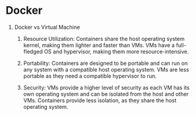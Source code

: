 # Docker


1. Docker vs Virtual Machine

   1. Resource Utilization: Containers share the host operating system kernel, making them lighter and faster than VMs. VMs have a full-fledged OS and hypervisor, making them more resource-intensive.

   2. Portability: Containers are designed to be portable and can run on any system with a compatible host operating system. VMs are less portable as they need a compatible hypervisor to run.

   3. Security: VMs provide a higher level of security as each VM has its own operating system and can be isolated from the host and other VMs. Containers provide less isolation, as they share the host operating system.
  
      
